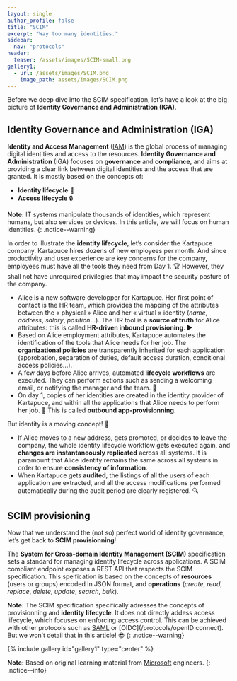 ```yaml
---
layout: single
author_profile: false
title: "SCIM"
excerpt: "Way too many identities."
sidebar:
  nav: "protocols"
header:
  teaser: /assets/images/SCIM-small.png
gallery1:
  - url: /assets/images/SCIM.png
    image_path: assets/images/SCIM.png
---
```


Before we deep dive into the SCIM specification, let’s have a look at the big picture of **Identity Governance and Administration (IGA)**.

## Identity Governance and Administration (IGA)

**Identity and Access Management** ([IAM](/architecture/iam)) is the global process of managing digital identities and access to the resources. **Identity Governance and Administration** (IGA) focuses on **governance** and **compliance**, and aims at providing a clear link between digital identities and the access that are granted. It is mostly based on the concepts of:
- **Identity lifecycle** :raising_hand:
- **Access lifecycle** :lock:

**Note:** IT systems manipulate thousands of identities, which represent humans, but also services or devices. In this article, we will focus on human identities.
{: .notice--warning}

In order to illustrate the **identity lifecycle**, let’s consider the Kartapuce company. Kartapuce hires dozens of new employees per month. And since productivity and user experience are key concerns for the company, employees must have all the tools they need from Day 1. :trophy: However, they shall not have unrequired privilegies that may impact the security posture of the company.
- Alice is a new software developper for Kartapuce. Her first point of contact is the HR team, which provides the mapping of the attributes between the « physical » Alice and her « virtual » identity (*name*, *address*, *salary*, *position*…). The HR tool is a **source of truth** for Alice attributes: this is called **HR-driven inbound provisioning**. :arrow_forward:
- Based on Alice employment attributes, Kartapuce automates the identification of the tools that Alice needs for her job. The **organizational policies** are transparently inherited for each application (approbation, separation of duties, default access duration, conditional access policies…).
- A few days before Alice arrives, automated **lifecycle workflows** are executed. They can perform actions such as sending a welcoming email, or notifying the manager and the team. :email:
- On day 1, copies of her identities are created in the identity provider of Kartapuce, and within all the applications that Alice needs to perform her job. :santa: This is called **outbound app-provisionning**.

But identity is a moving concept! :repeat:
- If Alice moves to a new address, gets promoted, or decides to leave the company, the whole identity lifecycle workflow gets executed again, and **changes are instantaneously replicated** across all systems. It is paramount that Alice identity remains the same across all systems in order to ensure **consistency of information**.
- When Kartapuce gets **audited**, the listings of all the users of each application are extracted, and all the access modifications performed automatically during the audit period are clearly registered. :mag:

## SCIM provisioning

Now that we understand the (not so) perfect world of identity governance, let’s get back to **SCIM provisionning**!

The **System for Cross-domain Identity Management (SCIM)** specification sets a standard for managing identity lifecycle across applications. A SCIM compliant endpoint exposes a REST API that respects the SCIM specification. This speification is based on the concepts of **resources** (users or groups) encoded in JSON format, and **operations** (*create*, *read*, *replace*, *delete*, *update*, *search*, *bulk*).

**Note:** The SCIM specification specifically adresses the concepts of provisionning and **identity lifecycle**.  It does not directly addess access lifecycle, which focuses on enforcing access control. This can be achieved with other protocols such as [SAML](/protocols/saml) or [OIDC](/protocols/openID connect). But we won’t detail that in this article! :sunglasses:
{: .notice--warning}

{% include gallery id="gallery1" type="center" %}

**Note:** Based on original learning material from [Microsoft](https://learn.microsoft.com/en-us/entra/id-governance/identity-governance-overview) engineers.
{: .notice--info}
